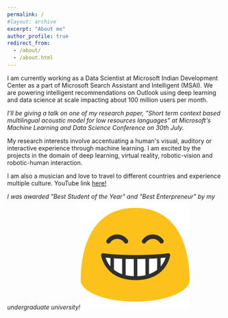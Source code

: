 ```yaml
---
permalink: /
#layout: archive
excerpt: "About me"
author_profile: true
redirect_from:
  - /about/
  - /about.html
---
```


<span class="big_font">I am currently working as a Data Scientist at Microsoft Indian Development Center as a part of Microsoft Search Assistant and Intelligent (MSAI). We are powering intelligent recommendations on Outlook using deep learning and data science at scale impacting about 100 million users per month. </span>

<span class="big_font"><i>I'll be giving a talk on one of my research paper, "Short term context based multilingual acoustic model for low resources languages" at Microsoft's Machine Learning and Data Science Conference on 30th July.</i></span>

<span class="big_font">My research interests involve accentuating a human's visual, auditory or interactive experience through machine learning. I am excited by the projects in the domain of deep learning, virtual reality, robotic-vision and robotic-human interaction. </span>

<span class="big_font">I am also a musician and love to travel to different countries and experience multiple culture. YouTube link <a href="https://www.youtube.com/channel/UCU1TMnEt0J1UJZfMW1Gixgg?view_as=subscriber" target="_blank">here!</a></span>

<span class="big_font"><i>I was awarded "Best Student of the Year" and "Best Enterpreneur" by my undergraduate university!<img class="emoji" src="images/grin.svg"></i></span>